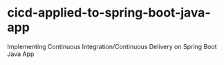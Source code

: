 # cicd-applied-to-spring-boot-java-app
 Implementing Continuous Integration/Continuous Delivery on Spring Boot Java App
